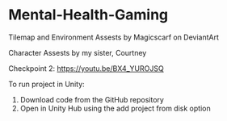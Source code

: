 # Mental-Health-Gaming
Tilemap and Environment Assests by Magicscarf on DeviantArt

Character Assests by my sister, Courtney

Checkpoint 2:
https://youtu.be/BX4_YUROJSQ

To run project in Unity:

1. Download code from the GitHub repository
2. Open in Unity Hub using the add project from disk option